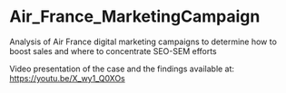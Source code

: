 # Air_France_MarketingCampaign
Analysis of Air France digital marketing campaigns to determine how to boost sales and where to concentrate SEO-SEM efforts

Video presentation of the case and the findings available at: https://youtu.be/X_wy1_Q0XOs
